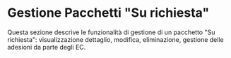 # Gestione Pacchetti "Su richiesta"

Questa sezione descrive le funzionalità di gestione di un pacchetto "Su richiesta": visualizzazione dettaglio, modifica, eliminazione, gestione delle adesioni da parte degli EC.
